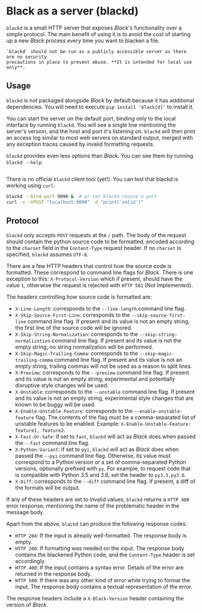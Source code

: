 # Black as a server (blackd)

`blackd` is a small HTTP server that exposes _Black_'s functionality over a simple
protocol. The main benefit of using it is to avoid the cost of starting up a new _Black_
process every time you want to blacken a file.

```{warning}
`blackd` should not be run as a publicly accessible server as there are no security
precautions in place to prevent abuse. **It is intended for local use only**.
```

## Usage

`blackd` is not packaged alongside _Black_ by default because it has additional
dependencies. You will need to execute `pip install 'black[d]'` to install it.

You can start the server on the default port, binding only to the local interface by
running `blackd`. You will see a single line mentioning the server's version, and the
host and port it's listening on. `blackd` will then print an access log similar to most
web servers on standard output, merged with any exception traces caused by invalid
formatting requests.

`blackd` provides even less options than _Black_. You can see them by running
`blackd --help`:

```{program-output} blackd --help

```

There is no official `blackd` client tool (yet!). You can test that blackd is working
using `curl`:

```sh
blackd --bind-port 9090 &  # or let blackd choose a port
curl -s -XPOST "localhost:9090" -d "print('valid')"
```

## Protocol

`blackd` only accepts `POST` requests at the `/` path. The body of the request should
contain the python source code to be formatted, encoded according to the `charset` field
in the `Content-Type` request header. If no `charset` is specified, `blackd` assumes
`UTF-8`.

There are a few HTTP headers that control how the source code is formatted. These
correspond to command line flags for _Black_. There is one exception to this:
`X-Protocol-Version` which if present, should have the value `1`, otherwise the request
is rejected with `HTTP 501` (Not Implemented).

The headers controlling how source code is formatted are:

- `X-Line-Length`: corresponds to the `--line-length` command line flag.
- `X-Skip-Source-First-Line`: corresponds to the `--skip-source-first-line` command line
  flag. If present and its value is not an empty string, the first line of the source
  code will be ignored.
- `X-Skip-String-Normalization`: corresponds to the `--skip-string-normalization`
  command line flag. If present and its value is not the empty string, no string
  normalization will be performed.
- `X-Skip-Magic-Trailing-Comma`: corresponds to the `--skip-magic-trailing-comma`
  command line flag. If present and its value is not an empty string, trailing commas
  will not be used as a reason to split lines.
- `X-Preview`: corresponds to the `--preview` command line flag. If present and its
  value is not an empty string, experimental and potentially disruptive style changes
  will be used.
- `X-Unstable`: corresponds to the `--unstable` command line flag. If present and its
  value is not an empty string, experimental style changes that are known to be buggy
  will be used.
- `X-Enable-Unstable-Feature`: corresponds to the `--enable-unstable-feature` flag. The
  contents of the flag must be a comma-separated list of unstable features to be
  enabled. Example: `X-Enable-Unstable-Feature: feature1, feature2`.
- `X-Fast-Or-Safe`: if set to `fast`, `blackd` will act as _Black_ does when passed the
  `--fast` command line flag.
- `X-Python-Variant`: if set to `pyi`, `blackd` will act as _Black_ does when passed the
  `--pyi` command line flag. Otherwise, its value must correspond to a Python version or
  a set of comma-separated Python versions, optionally prefixed with `py`. For example,
  to request code that is compatible with Python 3.5 and 3.6, set the header to
  `py3.5,py3.6`.
- `X-Diff`: corresponds to the `--diff` command line flag. If present, a diff of the
  formats will be output.

If any of these headers are set to invalid values, `blackd` returns a `HTTP 400` error
response, mentioning the name of the problematic header in the message body.

Apart from the above, `blackd` can produce the following response codes:

- `HTTP 204`: If the input is already well-formatted. The response body is empty.
- `HTTP 200`: If formatting was needed on the input. The response body contains the
  blackened Python code, and the `Content-Type` header is set accordingly.
- `HTTP 400`: If the input contains a syntax error. Details of the error are returned in
  the response body.
- `HTTP 500`: If there was any other kind of error while trying to format the input. The
  response body contains a textual representation of the error.

The response headers include a `X-Black-Version` header containing the version of
_Black_.
                                                                                                                              